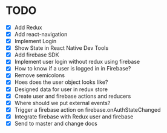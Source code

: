 # TODO

- [x] Add Redux
- [x] Add react-navigation
- [x] Implement Login
- [x] Show State in React Native Dev Tools
- [x] Add firebase SDK
- [x] Implement user login without redux using firebase
- [x] How to know if a user is logged in in Firebase?
- [x] Remove semicolons
- [x] Hoes does the user object looks like?
- [x] Designed data for user in redux store
- [x] Create user and firebase actions and reducers
- [x] Where should we put external events?
- [x] Trigger a firebase action on firebase.onAuthStateChanged
- [x] Integrate firebase with Redux user and firebase
- [x] Send to master and change docs
